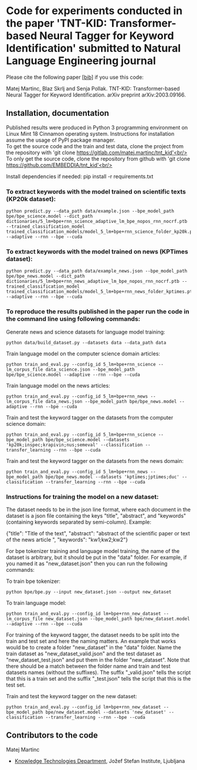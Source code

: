 # Code for experiments conducted in the paper 'TNT-KID: Transformer-based Neural Tagger for Keyword Identification' submitted to Natural Language Engineering journal #

Please cite the following paper [[bib](https://gitlab.com/matej.martinc/tnt_kid/-/blob/master/bibtex.js)] if you use this code:

Matej Martinc, Blaz Skrlj and Senja Pollak. TNT-KID: Transformer-based Neural Tagger for Keyword Identification. arXiv preprint arXiv:2003.09166.


## Installation, documentation ##

Published results were produced in Python 3 programming environment on Linux Mint 18 Cinnamon operating system. Instructions for installation assume the usage of PyPI package manager.<br/>
To get the source code and the train and test data, clone the project from the repository with 'git clone https://gitlab.com/matej.martinc/tnt_kid'<br/>
To only get the source code, clone the repository from github with 'git clone https://github.com/EMBEDDIA/tnt_kid'<br/>

Install dependencies if needed: pip install -r requirements.txt

### To extract keywords with the model trained on scientific texts (KP20k dataset): ###

```
python predict.py --data_path data/example.json --bpe_model_path bpe/bpe_science.model --dict_path dictionaries/5_lm+bpe+rnn_science_adaptive_lm_bpe_nopos_rnn_nocrf.ptb --trained_classification_model trained_classification_models/model_5_lm+bpe+rnn_science_folder_kp20k.pt --adaptive --rnn --bpe --cuda
```

### To extract keywords with the model trained on news (KPTimes dataset): ###

```
python predict.py --data_path data/example_news.json --bpe_model_path bpe/bpe_news.model --dict_path dictionaries/5_lm+bpe+rnn_news_adaptive_lm_bpe_nopos_rnn_nocrf.ptb --trained_classification_model trained_classification_models/model_5_lm+bpe+rnn_news_folder_kptimes.pt --adaptive --rnn --bpe --cuda
```

### To reproduce the results published in the paper run the code in the command line using following commands: ###

Generate news and science datasets for language model training:<br/>
```
python data/build_dataset.py --datasets data --data_path data
```

Train language model on the computer science domain articles:<br/>
```
python train_and_eval.py --config_id 5_lm+bpe+rnn_science --lm_corpus_file data_science.json --bpe_model_path bpe/bpe_science.model --adaptive --rnn --bpe --cuda
```

Train language model on the news articles:<br/>
```
python train_and_eval.py --config_id 5_lm+bpe+rnn_news --lm_corpus_file data_news.json --bpe_model_path bpe/bpe_news.model --adaptive --rnn --bpe --cuda
```

Train and test the keyword tagger on the datasets from the computer science domain:<br/>
```
python train_and_eval.py --config_id 5_lm+bpe+rnn_science --bpe_model_path bpe/bpe_science.model --datasets 'kp20k;inspec;krapivin;nus;semeval' --classification --transfer_learning --rnn --bpe --cuda
```

Train and test the keyword tagger on the datasets from the news domain:<br/>
```
python train_and_eval.py --config_id 5_lm+bpe+rnn_news --bpe_model_path bpe/bpe_news.model --datasets 'kptimes;jptimes;duc' --classification --transfer_learning --rnn --bpe --cuda
```

### Instructions for training the model on a new dataset: ###

The dataset needs to be in the json line format, where each document in the dataset is a json file containing the keys "title", "abstract", and "keywords" (containing keywords separated by semi-column). Example:

{"title": "Title of the text", "abstract": "abstract of the scientific paper or text of the news article ", "keywords": "kw1;kw2;kw2"}

For bpe tokenizer training and language model training, the name of the dataset is arbitrary, but it should be put in the "data" folder. For example, if you named it as "new_dataset.json" then you can run the following commands:

To train bpe tokenizer:

```
python bpe/bpe.py --input new_dataset.json --output new_dataset
```

To train language model:

```
python train_and_eval.py --config_id lm+bpe+rnn_new_dataset --lm_corpus_file new_dataset.json --bpe_model_path bpe/new_dataset.model --adaptive --rnn --bpe --cuda
```

For training of the keyword tagger, the dataset needs to be split into the train and test set and here the naming matters. An example that works would be to create a folder "new_dataset" in the "data" folder. 
Name the train dataset as "new_dataset_valid.json" and the test dataset as "new_dataset_test.json" and put them in the folder "new_dataset". Note that there should be a match between the folder name and train and test datasets names (without the suffixes). 
The suffix "_valid.json" tells the script that this is a train set and the suffix "_test.json" tells the script that this is the test set.

Train and test the keyword tagger on the new dataset:<br/>
```
python train_and_eval.py --config_id lm+bpe+rnn_new_dataset --bpe_model_path bpe/new_dataset.model --datasets 'new_dataset' --classification --transfer_learning --rnn --bpe --cuda
```

## Contributors to the code ##

Matej Martinc<br/>

* [Knowledge Technologies Department](http://kt.ijs.si), Jožef Stefan Institute, Ljubljana
